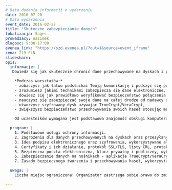```yaml
---
# Data dodania informacji o wydarzeniu
date: 2016-07-20
# Data wydarzenia
event_date: 2016-02-27
title: "Skuteczne zabezpieczanie danych"
lokalizacja: Sages
prowadzacy: nazimek
dlugosc: 9:00-17:00
evenea_link: "https://szd.evenea.pl/?out=1&source=event_iframe"
cena: 219 PLN
slideshare:
opis:
  informacje: |
   Dowiedz się jak skutecznie chronić dane przechowywane na dyskach i przesyłane w sieci - taka wiedza jest dziś niezbędna dla każdej osoby, która wykorzystuje komputer w codziennej pracy, komunikacji czy rozrywce. Bez względu na to czy jesteś programistą, dziennikarzem, handlowcem czy szefową kadr skorzystaj z warsztatów podczas których przećwiczysz skuteczne zabezpieczanie swoich danych!

    *Podczas warsztatów:*
    - zobaczysz jak łatwo podsłuchać Twoją komunikację i podszyć się pod Ciebie w sieci,
    - zrozumiesz jakimi technikami zabezpiecza się dane elektroniczne,
    - dowiesz się jak prawidłowo weryfikować bezpieczeństwo połączenia ze swoim bankiem lub innym serwisem internetowym (certyfikaty),
    - nauczysz się zabezpieczać swoje dane na całej drodze od nadawcy do odbiorcy za pomocą GnuPG stosując podpis elektroniczny oraz szyfrowanie,
    - utworzysz szyfrowany dysk używając TrueCrypt/VeraCrypt,
    - zwiększysz bezpieczeństwo przechowywania swoich haseł stosując menadżera haseł KeePass.

    Od uczestników wymagana jest podstawowa znajomość obsługi komputera. Uczestnicy w trakcie zajęć korzystają z własnego sprzętu (wymagany komputer z systemem Linux lub Windows z prawami administratora).

  program: |
    1. Podstawowe usługi ochrony informacji.
    2. Zagrożenia dla danych przechowywanych na dyskach oraz przesyłanych w sieci.
    3. Idea podpisu elektronicznego oraz szyfrowania, wykorzystywane algorytmy.
    4. Certyfikaty i ich działanie, protokół SSL/TLS, listy CRL, protokół OCSP.
    5. Bezpieczna poczta elektroniczna, klucz prywatny i publiczny, wykorzystanie GnuPG.
    6. Zabezpieczanie danych na nośnikach - aplikacje TrueCrypt/VeraCrypt.
    7. Zasady bezpiecznego tworzenia i przechowywania haseł, wykorzystanie KeePass.

  uwaga: |
    Liczba miejsc ograniczona! Organizator zastrzega sobie prawo do zmiany lokalizacji wydarzenia oraz jego odwołania w przypadku niezgłoszenia się minimalnej liczby uczestników.

---
```

